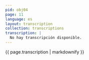```yaml
---
pid: obj04
page: 11
language: es
layout: transcription
collection: transcriptions
transcription: |
  No hay transcripción disponible.
---
```


{{ page.transcription | markdownify }}
